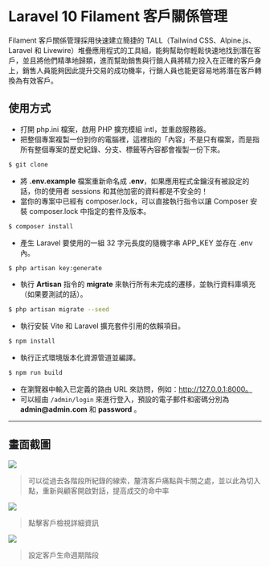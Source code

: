 # Laravel 10 Filament 客戶關係管理

Filament 客戶關係管理採用快速建立簡捷的 TALL（Tailwind CSS、Alpine.js、Laravel 和 Livewire）堆疊應用程式的工具組，能夠幫助你輕鬆快速地找到潛在客戶，並且將他們精準地歸類，進而幫助銷售與行銷人員將精力投入在正確的客戶身上，銷售人員能夠因此提升交易的成功機率，行銷人員也能更容易地將潛在客戶轉換為有效客戶。

## 使用方式
- 打開 php.ini 檔案，啟用 PHP 擴充模組 intl，並重啟服務器。
- 把整個專案複製一份到你的電腦裡，這裡指的「內容」不是只有檔案，而是指所有整個專案的歷史紀錄、分支、標籤等內容都會複製一份下來。
```sh
$ git clone
```
- 將 __.env.example__ 檔案重新命名成 __.env__，如果應用程式金鑰沒有被設定的話，你的使用者 sessions 和其他加密的資料都是不安全的！
- 當你的專案中已經有 composer.lock，可以直接執行指令以讓 Composer 安裝 composer.lock 中指定的套件及版本。
```sh
$ composer install
```
- 產生 Laravel 要使用的一組 32 字元長度的隨機字串 APP_KEY 並存在 .env 內。
```sh
$ php artisan key:generate
```
- 執行 __Artisan__ 指令的 __migrate__ 來執行所有未完成的遷移，並執行資料庫填充（如果要測試的話）。
```sh
$ php artisan migrate --seed
```
- 執行安裝 Vite 和 Laravel 擴充套件引用的依賴項目。
```sh
$ npm install
```
- 執行正式環境版本化資源管道並編譯。
```sh
$ npm run build
```
- 在瀏覽器中輸入已定義的路由 URL 來訪問，例如：http://127.0.0.1:8000。
- 可以經由 `/admin/login` 來進行登入，預設的電子郵件和密碼分別為 __admin@admin.com__ 和 __password__ 。

----

## 畫面截圖
![](https://i.imgur.com/Oo2gPAK.png)
> 可以從過去各階段所紀錄的線索，釐清客戶痛點與卡關之處，並以此為切入點，重新與顧客開啟對話，提高成交的命中率

![](https://i.imgur.com/jS0n6Ut.png)
> 點擊客戶檢視詳細資訊

![](https://i.imgur.com/Rsr1mZf.png)
> 設定客戶生命週期階段
